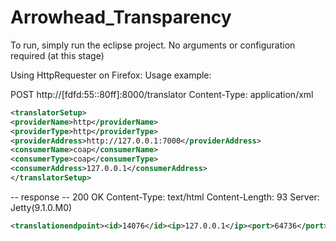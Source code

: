 # Arrowhead_Transparency

To run, simply run the eclipse project. No arguments or configuration required (at this stage)


Using HttpRequester on Firefox:
Usage example:

POST http://[fdfd:55::80ff]:8000/translator
Content-Type: application/xml
```xml
<translatorSetup>
<providerName>http</providerName>
<providerType>http</providerType>
<providerAddress>http://127.0.0.1:7000</providerAddress>
<consumerName>coap</consumerName>
<consumerType>coap</consumerType>
<consumerAddress>127.0.0.1</consumerAddress>
</translatorSetup>
```
 -- response --
200 OK
Content-Type:  text/html
Content-Length:  93
Server:  Jetty(9.1.0.M0)
```xml
<translationendpoint><id>14076</id><ip>127.0.0.1</ip><port>64736</port></translationendpoint>
```


